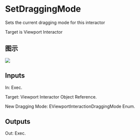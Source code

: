 # SetDraggingMode

Sets the current dragging mode for this interactor

Target is Viewport Interactor

## 图示

![]($-20221218-19310204.png)

## Inputs

In: Exec.

Target: Viewport Interactor Object Reference.

New Dragging Mode: EViewportInteractionDraggingMode Enum.  

## Outputs

Out: Exec.

